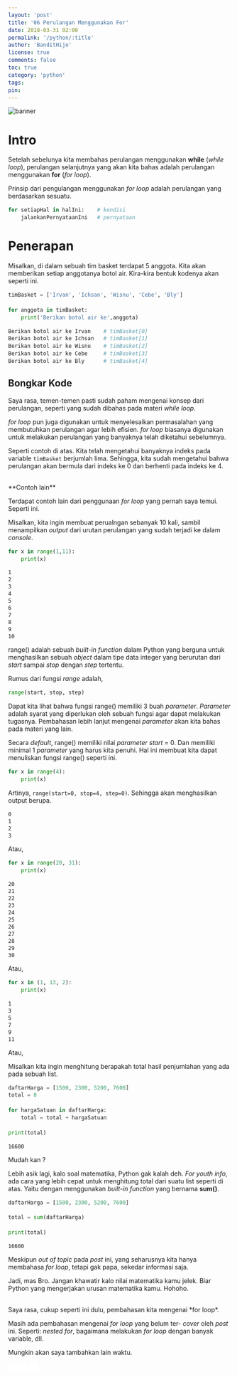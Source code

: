 ```yaml
---
layout: 'post'
title: '06 Perulangan Menggunakan For'
date: 2018-03-31 02:00
permalink: '/python/:title'
author: 'BanditHijo'
license: true
comments: false
toc: true
category: 'python'
tags:
pin:
---
```


<!-- BANNER OF THE POST -->
<img class="post-body-img" src="{{ site.lazyload.logo_blank_banner }}" data-echo="https://s20.postimg.cc/rjj46uizh/banner_python_00.png" alt="banner">

# Intro
Setelah sebelunya kita membahas perulangan menggunakan **while** (*while loop*), perulangan selanjutnya yang akan kita bahas adalah perulangan menggunakan **for** (*for loop*).

Prinsip dari pengulangan menggunakan *for loop* adalah perulangan yang berdasarkan sesuatu.

```python
for setiapHal in halIni:    # kondisi
    jalankanPernyataanIni   # pernyataan
```

# Penerapan

Misalkan, di dalam sebuah tim basket terdapat 5 anggota. Kita akan memberikan setiap anggotanya botol air. Kira-kira bentuk kodenya akan seperti ini.

```python
timBasket = ['Irvan', 'Ichsan', 'Wisnu', 'Cebe', 'Bly']

for anggota in timBasket:
    print('Berikan botol air ke',anggota)
```
```bash
Berikan botol air ke Irvan    # timBasket[0]
Berikan botol air ke Ichsan   # timBasket[1]
Berikan botol air ke Wisnu    # timBasket[2]
Berikan botol air ke Cebe     # timBasket[3]
Berikan botol air ke Bly      # timBasket[4]
```
## Bongkar Kode

Saya rasa, temen-temen pasti sudah paham mengenai konsep dari perulangan, seperti yang sudah dibahas pada materi *while loop*.

*for loop* pun juga digunakan untuk menyelesaikan permasalahan yang membutuhkan perulangan agar lebih efisien. *for loop* biasanya digunakan untuk melakukan perulangan yang banyaknya telah diketahui sebelumnya.

Seperti contoh di atas. Kita telah mengetahui banyaknya indeks pada variable `timBasket` berjumlah lima. Sehingga, kita sudah mengetahui bahwa perulangan akan bermula dari indeks ke 0 dan berhenti pada indeks ke 4.

<br>
**Contoh lain**

Terdapat contoh lain dari penggunaan *for loop* yang pernah saya temui. Seperti ini.

Misalkan, kita ingin membuat perualngan sebanyak 10 kali, sambil menampilkan *output* dari urutan perulangan yang sudah terjadi ke dalam *console*.

```python
for x in range(1,11):
    print(x)
```
```
1
2
3
4
5
6
7
8
9
10
```

range() adalah sebuah *built-in function* dalam Python yang berguna untuk menghasilkan sebuah *object* dalam tipe data integer yang berurutan dari *start* sampai *stop* dengan *step* tertentu.

Rumus dari fungsi *range* adalah,
```python
range(start, stop, step)
```
Dapat kita lihat bahwa fungsi range() memiliki 3 buah *parameter*. *Parameter* adalah syarat yang diperlukan oleh sebuah fungsi agar dapat melakukan tugasnya. Pembahasan lebih lanjut mengenai *parameter* akan kita bahas pada materi yang lain.

Secara *default*, range() memiliki nilai *parameter start* = 0. Dan memiliki minimal 1 *parameter* yang harus kita penuhi. Hal ini membuat kita dapat menuliskan fungsi range() seperti ini.

```python
for x in range(4):
    print(x)
```
Artinya, `range(start=0, stop=4, step=0)`. Sehingga akan menghasilkan output berupa.
```
0
1
2
3
```

Atau,

```python
for x in range(20, 31):
    print(x)
```
```
20
21
22
23
24
25
26
27
28
29
30
```

Atau,

```python
for x in (1, 13, 2):
    print(x)
```
```
1
3
5
7
9
11
```
Atau,

Misalkan kita ingin menghitung berapakah total hasil penjumlahan yang ada pada sebuah list.

```python
daftarHarga = [1500, 2300, 5200, 7600]
total = 0

for hargaSatuan in daftarHarga:
    total = total + hargaSatuan

print(total)
```
```
16600
```
Mudah kan ?

Lebih asik lagi, kalo soal matematika, Python gak kalah deh. *For youth info*, ada cara yang lebih cepat untuk menghitung total dari suatu list seperti di atas. Yaitu dengan menggunakan *built-in function* yang bernama **sum()**.

```python
daftarHarga = [1500, 2300, 5200, 7600]

total = sum(daftarHarga)

print(total)
```
```
16600
```

Meskipun *out of topic* pada *post* ini, yang seharusnya kita hanya membahasa *for loop*, tetapi gak papa, sekedar informasi saja.

Jadi, mas Bro. Jangan khawatir kalo nilai matematika kamu jelek. Biar Python yang mengerjakan urusan matematika kamu. Hohoho.

<br>
Saya rasa, cukup seperti ini dulu, pembahasan kita mengenai *for loop*.

Masih ada pembahasan mengenai *for loop* yang belum ter- *cover* oleh *post* ini. Seperti: *nested for*, bagaimana melakukan *for loop* dengan banyak variable, dll.

Mungkin akan saya tambahkan lain waktu.



<!-- NEXT PREV BUTTON -->
<div class="post-nav">
<a class="btn-blue-l" href="/python/05-perulangan-while"><img style="width:20px;" src="/assets/img/logo/logo_ap.png"></a>
<a class="btn-blue-c" href="/python/"><img style="width:20px;" src="/assets/img/logo/logo_menu.png"></a>
<a class="btn-blue-r" href="/python/"><img style="width:20px;" src="/assets/img/logo/logo_an.png"></a>
</div>

